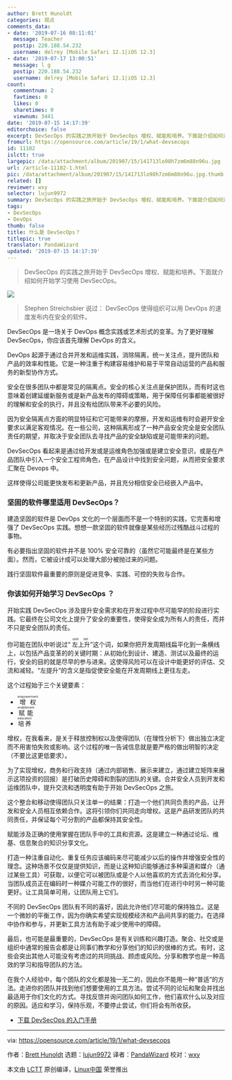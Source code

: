 ```yaml
---
author: Brett Hunoldt
categories: 观点
comments_data:
- date: '2019-07-16 08:11:01'
  message: Teacher
  postip: 220.188.54.232
  username: delrey [Mobile Safari 12.1|iOS 12.3]
- date: '2019-07-17 13:00:51'
  message: l g
  postip: 220.188.54.232
  username: delrey [Mobile Safari 12.1|iOS 12.3]
count:
  commentnum: 2
  favtimes: 0
  likes: 0
  sharetimes: 0
  viewnum: 3441
date: '2019-07-15 14:17:39'
editorchoice: false
excerpt: DevSecOps 的实践之旅开始于 DevSecOps 增权、赋能和培养。下面就介绍如何开始学习使用 DevSecOps。
fromurl: https://opensource.com/article/19/1/what-devsecops
id: 11102
islctt: true
largepic: /data/attachment/album/201907/15/141713lo98h7zm6m88n96u.jpg
url: /article-11102-1.html
pic: /data/attachment/album/201907/15/141713lo98h7zm6m88n96u.jpg.thumb.jpg
related: []
reviewer: wxy
selector: lujun9972
summary: DevSecOps 的实践之旅开始于 DevSecOps 增权、赋能和培养。下面就介绍如何开始学习使用 DevSecOps。
tags:
- DevSecOps
- DevOps
thumb: false
title: 什么是 DevSecOps？
titlepic: true
translator: PandaWizard
updated: '2019-07-15 14:17:39'
---
```



> 
> DevSecOps 的实践之旅开始于 DevSecOps 增权、赋能和培养。下面就介绍如何开始学习使用 DevSecOps。
> 
> 
> 


![](/data/attachment/album/201907/15/141713lo98h7zm6m88n96u.jpg)



> 
> Stephen Streichsbier 说过： DevSecOps 使得组织可以用 DevOps 的速度发布内在安全的软件。
> 
> 
> 


DevSecOps 是一场关于 DevOps 概念实践或艺术形式的变革。为了更好理解 DevSecOps，你应该首先理解 DevOps 的含义。


DevOps 起源于通过合并开发和运维实践，消除隔离，统一关注点，提升团队和产品的效率和性能。它是一种注重于构建容易维护和易于平常自动运营的产品和服务的新型协作方式。


安全在很多团队中都是常见的隔离点。安全的核心关注点是保护团队，而有时这也意味着创建延缓新服务或是新产品发布的障碍或策略，用于保障任何事都能被很好的理解和安全的执行，并且没有给团队带来不必要的风险。


因为安全隔离点方面的明显特征和它可能带来的摩擦，开发和运维有时会避开安全要求以满足客观情况。在一些公司，这种隔离形成了一种产品安全完全是安全团队责任的期望，并取决于安全团队去寻找产品的安全缺陷或是可能带来的问题。


DevSecOps 看起来是通过给开发或是运维角色加强或是建立安全意识，或是在产品团队中引入一个安全工程师角色，在产品设计中找到安全问题，从而把安全要求汇聚在 Devops 中。


这样使得公司能更快发布和更新产品，并且充分相信安全已经嵌入产品中。


### 坚固的软件哪里适用 DevSecOps？


建造坚固的软件是 DevOps 文化的一个层面而不是一个特别的实践，它完善和增强了 DevSecOps 实践。想想一款坚固的软件就像是某些经历过残酷战斗过程的事物。


有必要指出坚固的软件并不是 100% 安全可靠的（虽然它可能最终是在某些方面）。然而，它被设计成可以处理大部分被抛过来的问题。


践行坚固软件最重要的原则是促进竞争、实践、可控的失败与合作。


### 你该如何开始学习 DevSecOps ？


开始实践 DevSecOps 涉及提升安全需求和在开发过程中尽可能早的阶段进行实践。它最终在公司文化上提升了安全的重要性，使得安全成为所有人的责任，而并不只是安全团队的责任。


你可能在团队中听说过“<ruby> 左上升 <rt>  shift left </rt></ruby>”这个词，如果你把开发周期线扁平化到一条横线上，以包括产品变革的的关键时期：从初始化到设计、建造、测试以及最终的运行，安全的目的就是尽早的参与进来。这使得风险可以在设计中能更好的评估、交流和减轻。“左提升”的含义是指促使安全能在开发周期线上更往左走。


这个过程始于三个关键要素：


* <ruby> 增权 <rt>  empowerment </rt></ruby>
* <ruby> 赋能 <rt>  enablement </rt></ruby>
* <ruby> 培养 <rt>  education </rt></ruby>


增权，在我看来，是关于释放控制权以及使得团队（在理性分析下）做出独立决定而不用害怕失败或影响。这个过程的唯一告诫信息就是要严格的做出明智的决定（不要比这更低要求）。


为了实现增权，商务和行政支持（通过内部销售、展示来建立，通过建立矩阵来展示这项投资的回报）是打破历史障碍和割裂的团队的关键。合并安全人员到开发和运维团队中，提升交流和透明度有助于开始 DevSecOps 之旅。


这个整合和移动使得团队只关注单一的结果：打造一个他们共同负责的产品，让开发和安全人员相互依赖合作。这将引领你们共同走向增权。这是产品研发团队的共同责任，并保证每个可分割的产品都保持其安全性。


赋能涉及正确的使用掌握在团队手中的工具和资源。这是建立一种通过论坛、维基、信息聚合的知识分享文化。


打造一种注重自动化、重复任务应该编码来尽可能减少以后的操作并增强安全性的理念。这种场景不仅仅是提供知识，而是让这种知识能够通过多种渠道和媒介（通过某些工具）可获取，以便它可以被团队或是个人以他喜欢的方式去消化和分享。当团队成员正在编码时一种媒介可能工作的很好，而当他们在进行中时另一种可能更好。让工具简单可用，让团队用上它们。


不同的 DevSecOps 团队有不同的喜好，因此允许他们尽可能的保持独立。这是一个微妙的平衡工作，因为你确实希望实现规模经济和产品间共享的能力。在选择中协作和参与，并更新工具方法有助于减少使用中的障碍。


最后，也可能是最重要的，DevSecOps 是有关训练和兴趣打造。聚会、社交或是组织中通常的报告会都是让同事们教学和分享他们的知识的很棒的方式。有时，这些会突出其他人可能没有考虑过的共同挑战、顾虑或风险。分享和教学也是一种高效的学习和指导团队的方法。


在我个人经验中，每个团队的文化都是独一无二的，因此你不能用一种“普适”的方法。走进你的团队并找到他们想要使用的工具方法。尝试不同的论坛和聚会并找出最适用于你们文化的方式。寻找反馈并询问团队如何工作，他们喜欢什么以及对应的原因。适应和学习，保持乐观，不要停止尝试，你们将会有所收获。


* [下载 DevSecOps 的入门手册](https://opensource.com/downloads/devsecops)




---


via: <https://opensource.com/article/19/1/what-devsecops>


作者：[Brett Hunoldt](https://opensource.com/users/bretthunoldtcom) 选题：[lujun9972](https://github.com/lujun9972) 译者：[PandaWizard](https://github.com/PandaWizard) 校对：[wxy](https://github.com/wxy)


本文由 [LCTT](https://github.com/LCTT/TranslateProject) 原创编译，[Linux中国](https://linux.cn/) 荣誉推出